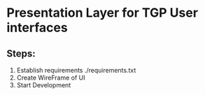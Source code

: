 # Presentation Layer for TGP User interfaces

## Steps:

1. Establish requirements ./requirements.txt
1. Create WireFrame of UI
1. Start Development
